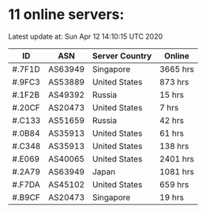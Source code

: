 # 11 online servers:

Latest update at: Sun Apr 12 14:10:15 UTC 2020

| ID | ASN | Server Country | Online |
| -- | --- | -------------- | ------ |
| #.7F1D | AS63949 | Singapore | 3665 hrs |
| #.9FC3 | AS53889 | United States | 873 hrs |
| #.1F2B | AS49392 | Russia | 15 hrs |
| #.20CF | AS20473 | United States | 7 hrs |
| #.C133 | AS51659 | Russia | 42 hrs |
| #.0B84 | AS35913 | United States | 61 hrs |
| #.C348 | AS35913 | United States | 138 hrs |
| #.E069 | AS40065 | United States | 2401 hrs |
| #.2A79 | AS63949 | Japan | 1081 hrs |
| #.F7DA | AS45102 | United States | 659 hrs |
| #.B9CF | AS20473 | Singapore | 19 hrs |

